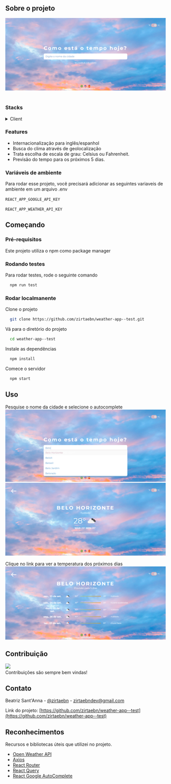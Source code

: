 ## Sobre o projeto

<div align="center"> 
  <img src="./public/screenshots/desktop.png" alt="screenshot" />
</div>
<br/>

### Stacks
<details>
  <summary>Client</summary>
  <ul>
    <li><a href="https://reactjs.org/">React.js</a></li>
    <li><a href="https://www.typescriptlang.org/">Typescript</a></li>
    <li><a href="https://developer.mozilla.org/en-US/docs/Web/CSS">CSS</a></li>
  </ul>
</details>

### Features

- Internacionalização para inglês/espanhol
- Busca do clima através de geolocalização
- Trata escolha de escala de grau: Celsius ou Fahrenheit.
- Previsão do tempo para os próximos 5 dias.

### Variáveis de ambiente

Para rodar esse projeto, você precisará adicionar as seguintes variaveis de ambiente em um arquivo .env

`REACT_APP_GOOGLE_API_KEY`

`REACT_APP_WEATHER_API_KEY`

## Começando

### Pré-requisitos

Este projeto utiliza o npm como package manager
   
### Rodando testes

Para rodar testes, rode o seguinte comando

```bash
  npm run test
```

### Rodar localmanente

Clone o projeto

```bash
  git clone https://github.com/zirtaebn/weather-app--test.git
```

Vá para o diretório do projeto

```bash
  cd weather-app--test
```

Instale as dependências

```bash
  npm install
```

Comece o servidor 

```bash
  npm start
```

## Uso

Pesquise o nome da cidade e selecione o autocomplete
<img src="./public/screenshots/desktop2.png" alt="screenshot" />
<img src="./public/screenshots/desktop3.png" alt="screenshot" />

Clique no link para ver a temperatura dos próximos dias
<img src="./public/screenshots/desktop4.png" alt="screenshot" />


## Contribuição

<a href="https://github.com/zirtaebn/weather-app--test/graphs/contributors">
  <img src="https://avatars.githubusercontent.com/u/80608809?s=60&v=4" />
</a>
</br>
Contribuições são sempre bem vindas!

## Contato

Beatriz Sant'Anna - [@zirtaebn](https://twitter.com/zirtaebn) - zirtaebndev@gmail.com

Link do projeto: [https://github.com/zirtaebn/weather-app--test](https://github.com/zirtaebn/weather-app--test)


## Reconhecimentos

Recursos e bibliotecas úteis que utilizei no projeto.
 - [Open Weather API](https://openweathermap.org/api)
 - [Axios](https://axios-http.com/ptbr/)
 - [React Router](https://reactrouter.com/en/main)
 - [React Query](https://react-query-v3.tanstack.com/)
 - [React Google AutoComplete](https://www.npmjs.com/package/react-google-autocomplete)